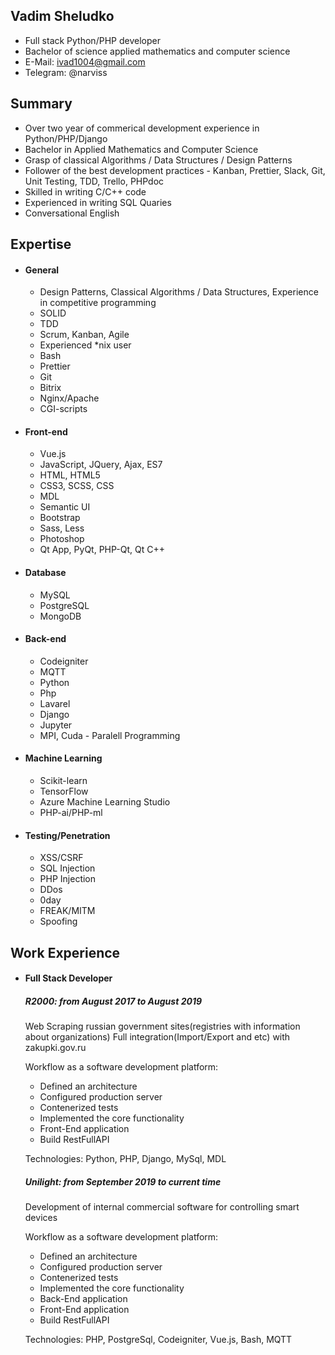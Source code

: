 ## Vadim Sheludko
* Full stack Python/PHP developer
* Bachelor of science applied mathematics and computer science
* E-Mail: ivad1004@gmail.com
* Telegram: @narviss

## Summary
* Over two year of commerical development experience in Python/PHP/Django
* Bachelor in Applied Mathematics and Computer Science
* Grasp of classical Algorithms / Data Structures / Design Patterns
* Follower of the best development practices - Kanban, Prettier, Slack, Git, Unit Testing, TDD, Trello, PHPdoc
* Skilled in writing C/C++ code
* Experienced in writing SQL Quaries
* Conversational English

## Expertise
* #### General
    * Design Patterns, Classical Algorithms / Data Structures, Experience in competitive programming
    * SOLID
    * TDD
    * Scrum, Kanban, Agile
    * Experienced *nix user
    * Bash
    * Prettier
    * Git
    * Bitrix
    * Nginx/Apache
    * CGI-scripts
* #### Front-end
    * Vue.js
    * JavaScript, JQuery, Ajax, ES7
    * HTML, HTML5
    * CSS3, SCSS, CSS
    * MDL
    * Semantic UI
    * Bootstrap
    * Sass, Less
    * Photoshop
    * Qt App, PyQt, PHP-Qt, Qt C++
* #### Database
    * MySQL
    * PostgreSQL
    * MongoDB
* #### Back-end
    * Codeigniter
    * MQTT
    * Python
    * Php
    * Lavarel
    * Django
    * Jupyter    
    * MPI, Cuda - Paralell Programming 
* #### Machine Learning
    * Scikit-learn
    * TensorFlow
    * Azure Machine Learning Studio
    * PHP-ai/PHP-ml
* #### Testing/Penetration
    * XSS/CSRF
    * SQL Injection
    * PHP Injection
    * DDos
    * 0day
    * FREAK/MITM
    * Spoofing
## Work Experience
* #### Full Stack Developer

   ##### R2000: from August 2017 to August 2019
   
   Web Scraping russian government sites(registries with information about organizations)
   Full integration(Import/Export and etc) with zakupki.gov.ru
   
   Workflow as a software development platform:
   * Defined an architecture
   * Configured production server
   * Contenerized tests
   * Implemented the core functionality
   * Front-End application
   * Build RestFullAPI
         
  Technologies: Python, PHP, Django, MySql, MDL
     
  ##### Unilight: from September 2019 to current time
   
   Development of internal commercial software for controlling smart devices
   
   Workflow as a software development platform:
   * Defined an architecture
   * Configured production server
   * Contenerized tests
   * Implemented the core functionality
   * Back-End application
   * Front-End application
   * Build RestFullAPI
         
  Technologies: PHP, PostgreSql, Codeigniter, Vue.js, Bash, MQTT
